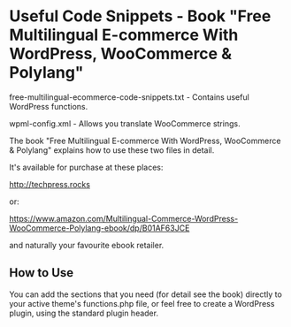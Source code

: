 Useful Code Snippets - Book "Free Multilingual E-commerce With WordPress, WooCommerce & Polylang"
=====================

free-multilingual-ecommerce-code-snippets.txt - Contains useful WordPress functions.

wpml-config.xml - Allows you translate WooCommerce strings.

The book "Free Multilingual E-commerce With WordPress, WooCommerce & Polylang" explains how to use these two files in detail.

It's available for purchase at these places:

http://techpress.rocks

or:

https://www.amazon.com/Multilingual-Commerce-WordPress-WooCommerce-Polylang-ebook/dp/B01AF63JCE

and naturally your favourite ebook retailer.

## How to Use
You can add the sections that you need (for detail see the book) directly to your active theme's functions.php file, or feel free to create a WordPress plugin, using the standard plugin header.
